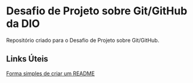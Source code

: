 # Desafio de Projeto sobre Git/GitHub da DIO
Repositório criado para o Desafio de Projeto sobre Git/GitHub.

## Links Úteis
[Forma simples de criar um README](https://readme.so/pt)
